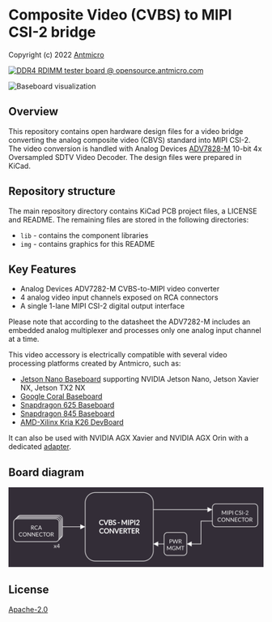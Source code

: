 # Composite Video (CVBS) to MIPI CSI-2 bridge

Copyright (c) 2022 [Antmicro](https://www.antmicro.com)

[![DDR4 RDIMM tester board @ opensource.antmicro.com](https://img.shields.io/badge/View%20on-Antmicro%20Open%20Source%20Portal-332d37?style=flat-square)](https://opensource.antmicro.com/projects/cvbs-mipi-bridge)

![Baseboard visualization](img/cvbs-mipi-bridge-black.png)

## Overview

This repository contains open hardware design files for a video bridge converting the analog composite video (CBVS) standard into MIPI CSI-2.
The video conversion is handled with Analog Devices [ADV7828-M](https://www.analog.com/media/en/technical-documentation/data-sheets/ADV7282.pdf) 10-bit 4x Oversampled SDTV Video Decoder.
The design files were prepared in KiCad.

## Repository structure

The main repository directory contains KiCad PCB project files, a LICENSE and README.
The remaining files are stored in the following directories:

* `lib` - contains the component libraries
* `img` - contains graphics for this README

## Key Features

* Analog Devices ADV7282-M CVBS-to-MIPI video converter
* 4 analog video input channels exposed on RCA connectors
* A single 1-lane MIPI CSI-2 digital output interface

Please note that according to the datasheet the ADV7282-M includes an embedded analog multiplexer and processes only one analog input channel at a time.

This video accessory is electrically compatible with several video processing platforms created by Antmicro, such as:
 
* [Jetson Nano Baseboard](https://github.com/antmicro/jetson-nano-baseboard) supporting NVIDIA Jetson Nano, Jetson Xavier NX, Jetson TX2 NX
* [Google Coral Baseboard](https://github.com/antmicro/google-coral-baseboard)
* [Snapdragon 625 Baseboard](https://github.com/antmicro/snapdragon-625-baseboard)
* [Snapdragon 845 Baseboard](https://github.com/antmicro/snapdragon-845-baseboard)
* [AMD-Xilinx Kria K26 DevBoard](https://github.com/antmicro/kria-k26-devboard)

It can also be used with NVIDIA AGX Xavier and NVIDIA AGX Orin with a dedicated [adapter](https://github.com/antmicro/jetson-agx-csi-adapter).

## Board diagram

![Diagram](doc/cvbs-mipi-bridge-diagram.png)

## License

[Apache-2.0](LICENSE)
